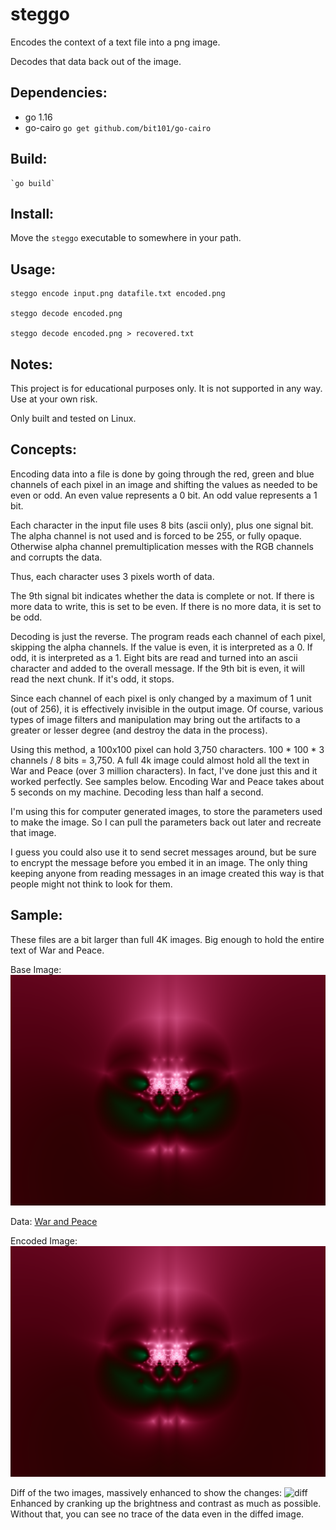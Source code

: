 # steggo

Encodes the context of a text file into a png image.

Decodes that data back out of the image.

## Dependencies:

- go 1.16
- go-cairo `go get github.com/bit101/go-cairo`

## Build: 

    `go build`

## Install:

Move the `steggo` executable to somewhere in your path.

## Usage:

    steggo encode input.png datafile.txt encoded.png

    steggo decode encoded.png

    steggo decode encoded.png > recovered.txt

## Notes:

This project is for educational purposes only. It is not supported in any way. Use at your own risk.

Only built and tested on Linux.

## Concepts:

Encoding data into a file is done by going through the red, green and blue channels of each pixel in an image and shifting the values as needed to be even or odd. An even value represents a 0 bit. An odd value represents a 1 bit. 

Each character in the input file uses 8 bits (ascii only), plus one signal bit. The alpha channel is not used and is forced to be 255, or fully opaque. Otherwise alpha channel premultiplication messes with the RGB channels and corrupts the data.

Thus, each character uses 3 pixels worth of data.

The 9th signal bit indicates whether the data is complete or not. If there is more data to write, this is set to be even. If there is no more data, it is set to be odd.

Decoding is just the reverse. The program reads each channel of each pixel, skipping the alpha channels. If the value is even, it is interpreted as a 0. If odd, it is interpreted as a 1. Eight bits are read and turned into an ascii character and added to the overall message. If the 9th bit is even, it will read the next chunk. If it's odd, it stops. 

Since each channel of each pixel is only changed by a maximum of 1 unit (out of 256), it is effectively invisible in the output image. Of course, various types of image filters and manipulation may bring out the artifacts to a greater or lesser degree (and destroy the data in the process).

Using this method, a 100x100 pixel can hold 3,750 characters. 100 * 100 * 3 channels / 8 bits = 3,750. A full 4k image could almost hold all the text in War and Peace (over 3 million characters). In fact, I've done just this and it worked perfectly. See samples below. Encoding War and Peace takes about 5 seconds on my machine. Decoding less than half a second.

I'm using this for computer generated images, to store the parameters used to make the image. So I can pull the parameters back out later and recreate that image.

I guess you could also use it to send secret messages around, but be sure to encrypt the message before you embed it in an image. The only thing keeping anyone from reading messages in an image created this way is that people might not think to look for them.

## Sample:

These files are a bit larger than full 4K images. Big enough to hold the entire text of War and Peace.

Base Image:
![base image](base.png)

Data:
[War and Peace](https://www.gutenberg.org/files/2600/2600-0.txt)

Encoded Image:
![encoded image](warandpeace.png)

Diff of the two images, massively enhanced to show the changes:
![diff](diff.png)
Enhanced by cranking up the brightness and contrast as much as possible. Without that, you can see no trace of the data even in the diffed image.
